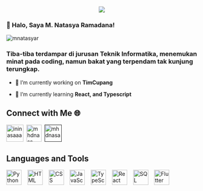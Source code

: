 <h1 align="center">
    <img src="https://readme-typing-svg.herokuapp.com/?font=Righteous&size=35&center=true&vCenter=true&width=500&height=70&duration=4000&lines=Ikan+Teri+Ikan+Tongkol+🐠;+Haloo,+IniNASA!!!+👋;Apa+Lo+Cari+Gwueh+Ada" />
</h1>

### 👋 Halo, Saya M. Natasya Ramadana!
<p align="left"> <img src="https://komarev.com/ghpvc/?username=mnatasyar&label=Profile%20views&color=0e75b6&style=flat" alt="mnatasyar" /> </p>

<h3>Tiba-tiba terdampar di jurusan Teknik Informatika, menemukan minat pada coding, namun bakat yang terpendam tak kunjung terungkap.</h3>

- 🔭 I’m currently working on **TimCupang**

- 🌱 I’m currently learning **React, and Typescript**


## Connect with Me 🌐

<a href="https://twitter.com/ininasaaa" target="blank"><img src="https://img.icons8.com/color/144/000000/twitter.png" alt="ininasaaa" height="45" width="45" /></a>&nbsp;
<a href="https://www.instagram.com/mhdnasa/" target="blank"><img src="https://img.icons8.com/fluency/144/000000/instagram-new.png" alt="mhdnasa" height="45" width="40" /></a>&nbsp;
<a href="" target="blank"><img src="https://img.icons8.com/fluency/144/000000/spotify.png" alt="mhdnasa" height="45" width="45" /></a>&nbsp;

## Languages and Tools

<p align="left">
    <img src="https://cdn.jsdelivr.net/gh/devicons/devicon/icons/python/python-original.svg" alt="Python" width="40px" />&nbsp;&nbsp;&nbsp;
    <img src="https://cdn.jsdelivr.net/gh/devicons/devicon/icons/html5/html5-plain.svg" alt="HTML" width="40px"/>&nbsp;&nbsp;&nbsp;
    <img src="https://cdn.jsdelivr.net/gh/devicons/devicon/icons/css3/css3-plain.svg" alt="CSS" width="40px"/>&nbsp;&nbsp;&nbsp;
    <img src="https://cdn.jsdelivr.net/gh/devicons/devicon/icons/javascript/javascript-plain.svg" alt="JavaScript" width="40px"/>&nbsp;&nbsp;&nbsp;
    <img src="https://icongr.am/devicon/typescript-original.svg?color=currentColor" alt="TypeScript" width="40px"/>&nbsp;&nbsp;&nbsp;
    <img src="https://cdn.jsdelivr.net/gh/devicons/devicon/icons/react/react-original.svg" alt="React" width="40px"/>&nbsp;&nbsp;&nbsp;
    <img src="https://cdn.jsdelivr.net/gh/devicons/devicon/icons/mysql/mysql-original.svg" alt="SQL" width="40px"/>&nbsp;&nbsp;&nbsp;
    <img src="https://cdn.jsdelivr.net/gh/devicons/devicon/icons/flutter/flutter-original.svg" alt="Flutter" width="40px"/>&nbsp;&nbsp;&nbsp;
</p>


